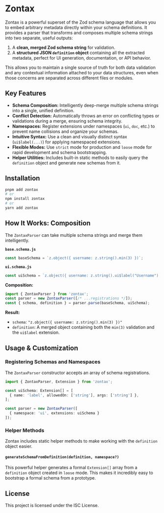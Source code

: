 # Zontax

Zontax is a powerful superset of the Zod schema language that allows you to embed arbitrary metadata directly within your schema definitions. It provides a parser that transforms and composes multiple schema strings into two separate, useful outputs:

1.  A **clean, merged Zod schema string** for validation.
2.  A **structured JSON `definition` object** containing all the extracted metadata, perfect for UI generation, documentation, or API behavior.

This allows you to maintain a single source of truth for both data validation and any contextual information attached to your data structures, even when those concerns are separated across different files or modules.

## Key Features

- **Schema Composition:** Intelligently deep-merge multiple schema strings into a single, unified definition.
- **Conflict Detection:** Automatically throws an error on conflicting types or validations during a merge, ensuring schema integrity.
- **Namespaces:** Register extensions under namespaces (`ui`, `doc`, etc.) to prevent name collisions and organize your schemas.
- **Intuitive Syntax:** Use a clean and visually distinct syntax (`ui$label(...)`) for applying namespaced extensions.
- **Flexible Modes:** Use `strict` mode for production and `loose` mode for rapid development and schema bootstrapping.
- **Helper Utilities:** Includes built-in static methods to easily query the `definition` object and generate new schemas from it.

## Installation

```bash
pnpm add zontax
# or
npm install zontax
# or
yarn add zontax
```

## How It Works: Composition

The `ZontaxParser` can take multiple schema strings and merge them intelligently.

**`base.schema.js`**
```javascript
const baseSchema = `z.object({ username: z.string().min(3) })`;
```

**`ui.schema.js`**
```javascript
const uiSchema = `z.object({ username: z.string().ui$label("Username") })`;
```

**Composition:**
```javascript
import { ZontaxParser } from 'zontax';
const parser = new ZontaxParser([/* ...registrations */]);
const { schema, definition } = parser.parse(baseSchema, uiSchema);
```

**Result:**
- `schema`: `"z.object({ username: z.string().min(3) })"`
- `definition`: A merged object containing both the `min(3)` validation and the `ui$label` extension.

## Usage & Customization

### Registering Schemas and Namespaces

The `ZontaxParser` constructor accepts an array of schema registrations.

```typescript
import { ZontaxParser, Extension } from 'zontax';

const uiSchema: Extension[] = [
  { name: 'label', allowedOn: ['string'], args: ['string'] },
];

const parser = new ZontaxParser([
  { namespace: 'ui', extensions: uiSchema }
]);
```

### Helper Methods

Zontax includes static helper methods to make working with the `definition` object easier.

#### `generateSchemaFromDefinition(definition, namespace?)`

This powerful helper generates a formal `Extension[]` array from a `definition` object created in `loose` mode. This makes it incredibly easy to bootstrap a formal schema from a prototype.

## License
This project is licensed under the ISC License.
